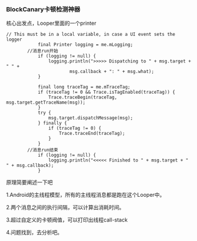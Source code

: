 
### BlockCanary卡顿检测神器

核心出发点，Looper里面的一个printer
```
// This must be in a local variable, in case a UI event sets the logger
            final Printer logging = me.mLogging;
	    //消息run开始
            if (logging != null) {
                logging.println(">>>>> Dispatching to " + msg.target + " " +
                        msg.callback + ": " + msg.what);
            }

            final long traceTag = me.mTraceTag;
            if (traceTag != 0 && Trace.isTagEnabled(traceTag)) {
                Trace.traceBegin(traceTag, msg.target.getTraceName(msg));
            }
            try {
                msg.target.dispatchMessage(msg);
            } finally {
                if (traceTag != 0) {
                    Trace.traceEnd(traceTag);
                }
            }
	    //消息run结束
            if (logging != null) {
                logging.println("<<<<< Finished to " + msg.target + " " + msg.callback);
            }
```

原理简要阐述一下吧

1.Android的主线程模型，所有的主线程消息都是跑在这个Looper中。

2.两个消息之间的执行间隔，可以计算出消耗时间。

3.超过自定义的卡顿阀值，可以打印出线程call-stack

4.问题找到，去分析吧。
